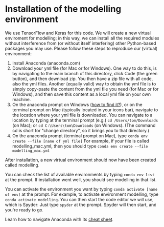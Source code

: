# Installation of the modelling environment
We use TensorFlow and Keras for this code. We will create a new virtual enviroment for modelling; in this way, we can install all the required modules without interference from (or without itself interfering) other Python-based packages you may use.
Please follow these steps to reproduce our (virtual) environment:
1. Install Anaconda (anaconda.com)
2. Download your yml file (for Mac or for Windows). One way to do this, is by navigating to the main branch of this directory, click Code (the green button), and then download zip. You then have a zip file with all code, also the yml files. Another (equally valid) way to obtain the yml file is to simply copy-paste the content from the yml file you need (for Mac or for Windows), and then save this content as a local yml file on your own machine. 
3. On the anaconda prompt on Windows ([how to find it?](https://www.youtube.com/watch?v=UAUO_K-bRMs)), or on the terminal prompt on Mac (typically located in your icons bar), navigate to the location where your yml file is downloaded. You can navigate to a location by typing at the terminal prompt (e.g.) ```cd /Users/tom/Downloads``` (on Mac); or ```cd C:\Users\tom\Downloads``` (on Windows). (The command cd is short for "change directory", so it brings you to that directory.) 
4. On the anaconda prompt (terminal prompt on Mac), type
```conda env create --file [name of yml file]```
For example, if your file is called modelling_mac.yml, then you should type ```conda env create --file modelling_mac.yml```

After installation, a new virtual environment should now have been created called modelling. 

You can check the list of available environments by typing ```conda env list``` at the prompt. If installation went well, you should see modelling in that list.

You can activate the environment you want by typing ```conda activate [name of env]``` at the prompt. For example, to activate environment modelling, type ```conda activate modelling```. You can then start the code editor we will use, which is Spyder: Just type ```spyder``` at the prompt. Spyder will then start, and you're ready to go.

Learn how to navigate Anaconda with its [cheat sheet](https://docs.conda.io/projects/conda/en/4.6.0/_downloads/52a95608c49671267e40c689e0bc00ca/conda-cheatsheet.pdf).

